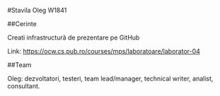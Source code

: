 #Stavila Oleg W1841

##Cerinte

  Creati infrastructură de prezentare pe GitHub
  
  Link: https://ocw.cs.pub.ro/courses/mps/laboratoare/laborator-04
  
##Team

Oleg: dezvoltatori, testeri, team lead/manager, technical writer, analist, consultant.

